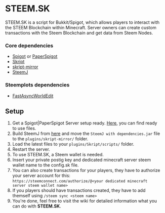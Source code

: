 # STEEM.SK
STEEM.SK is a script for Bukkit/Spigot, which allows players to interact with the STEEM Blockchain within Minecraft.
Server owners can create custom transactions with the Steem Blockchain and get data from Steem Nodes.

### Core dependencies
- [Spigot](https://hub.spigotmc.org/stash/projects/SPIGOT) or [PaperSpigot](https://papermc.io/)
- [Skript](https://github.com/SkriptLang/Skript)
- [skript-mirror](https://github.com/btk5h/skript-mirror)
- [SteemJ](https://github.com/muksihs/steem-java-api-wrapper)

### Steemplots dependencies
- [FastAsyncWorldEdit](https://github.com/boy0001/FastAsyncWorldedit)

## Setup
1. Get a Spigot|PaperSpigot Server setup ready. [Here](https://papermc.io/), you can find ready to use files.
1. Build SteemJ from [here](https://github.com/muksihs/steem-java-api-wrapper) and move the `SteemJ with dependencies.jar` file to the `plugins/skript-mirror/` folder.
2. Load the latest files to your `plugins/Skript/scripts/` folder.
3. Restart the server.
4. To use STEEM.SK, a Steem wallet is needed.
5. Insert your private postig key and dedicated minecraft server steem wallet name to the config.sk file.
6. You can also create transactions for your players, they have to authorize your server account for this: `https://steemconnect.com/authorize/@<your dedicated minecraft server steem wallet name>`
7. If you players should have transactions created, they have to add themself using `/steem sync <steem name>`
8. You're done, feel free to visit the wiki for detailed information what you can do with **STEEM.SK**.
